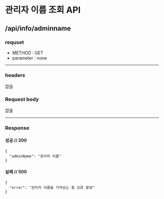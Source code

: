 # 관리자 이름 조회 API

## /api/info/adminname

### requset

- METHOD : GET
- parameter : none

---

### headers

없음

### Request body


없음

---

### Response

#### 성공 // 200

```
{
  "adminName": "관리자 이름" 
}
```

#### 실패 // 500
```
{
  "error": "관리자 이름을 가져오는 중 오류 발생"
}
```


